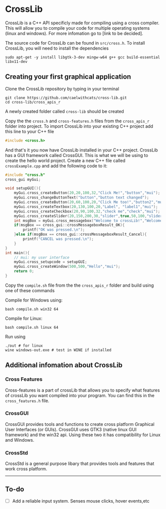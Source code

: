 # CrossLib
CrossLib is a C++ API specificly made for compiling using a cross compiler. This will allow you to compile your code for multiple operating systems (linux and windows). For more infomation go to [link to be decided].

The source code for CrossLib can be found in `src/cross.h`.
To install CrossLib, you will need to install the dependencies

```shell-script
sudo apt-get -y install libgtk-3-dev mingw-w64 g++ gcc build-essential libx11-dev
```
## Creating your first graphical application
Clone the CrossLib repository by typing in your terminal
```shell-script
git clone https://github.com/caelwithcats/cross-lib.git
cd cross-lib/cross_apis_r
```
A newly created folder called `cross-lib` should be created

Copy the the `cross.h` and `cross-features.h` files from the `cross_apis_r` folder into project. 
To import CrossLib into your existing C++ project add this line to your C++ file

```c++
#include <cross.h>
```
And that's it you now have CrossLib installed in your C++ project.
CrossLib has a GUI framework called CrossGUI. This is what we will be using to create the hello world project. Create a new C++ file called `crossExample.cpp` and add the following code to it:

```c++
#include "cross.h"
cross_gui myGui;

void setupGUI(){
    myGui.cross_createButton(20,20,100,32,"Click Me!","button","mui");
    myGui.cross_changeButtonText("button","button text changed");
    myGui.cross_createButton(20,60,100,20,"Click Me too!","button2","mui");
    myGui.cross_createTextbox(20,130,100,20,"Label", "label1","mui");
    myGui.cross_createCheckbox(20,90,100,32,"check me","check","mui");
    myGui.cross_createSlider(20,150,200,30,"slider",true,50,100,"slider1","mui");
    int msgBox = myGui.cross_messagebox("Welcome to crossLib!","Welcome",cross_gui::crossButton_OK,cross_gui::crossIcon_Info,"mui");
    if(msgBox == cross_gui::crossMessageboxResult_OK){
        printf("OK was pressed.\n");
    }else if(msgBox == cross_gui::crossMessageboxResult_Cancel){
        printf("CANCEL was pressed.\n");
    }
}
int main(){
    // mui: my user interface
    myGui.cross_setupcode = setupGUI;
    myGui.cross_createWindow(500,500,"Hello","mui");
    return 0;
}
```

Copy the `compile.sh` file from the the `cross_apis_r` folder and build using one of these commands

Compile for Windows using:

    bash compile.sh win32 64
Compile for Linux:

    bash compile.sh linux 64
Run using

```shell-script
./out # for linux
wine windows-out.exe # test in WINE if installed
```
## Additional infomation about CrossLib

### Cross Features
Cross-features is a part of crossLib that allows you to specify what features of crossLib you want compiled into your program. You can find this in the `cross_features.h` file.
### CrossGUI
CrossGUI provides tools and functions to create cross platform Graphical User Interfaces (or GUIs). CrossGUI uses GTK3 (native linux GUI framework) and the win32 api. Using these two it has compatibility for Linux and Windows.

### CrossStd
CrossStd is a general purpose libary that provides tools and features that work cross platform. 

----------------
## To-do

* [ ] Add a reliable input system. Senses mouse clicks, hover events,etc
